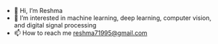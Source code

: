 - 👋 Hi, I’m Reshma
- 👀 I’m interested in machine learning, deep learning, computer vision, and digital signal processing
- 📫 How to reach me reshma71995@gmail.com

<!---
ReshmaRaj13/ReshmaRaj13 is a ✨ special ✨ repository because its `README.md` (this file) appears on your GitHub profile.
You can click the Preview link to take a look at your changes.
--->
